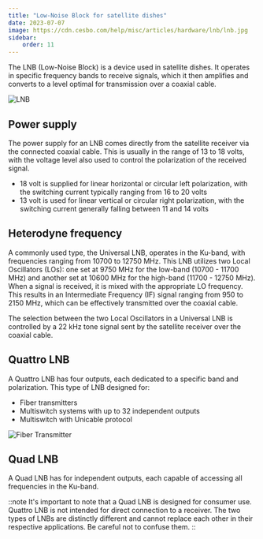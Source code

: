 ```yaml
---
title: "Low-Noise Block for satellite dishes"
date: 2023-07-07
image: https://cdn.cesbo.com/help/misc/articles/hardware/lnb/lnb.jpg
sidebar:
    order: 11
---
```


The LNB (Low-Noise Block) is a device used in satellite dishes. It operates in specific frequency bands to receive signals, which it then amplifies and converts to a level optimal for transmission over a coaxial cable.

![LNB](https://cdn.cesbo.com/help/misc/articles/hardware/lnb/lnb.jpg)

## Power supply

The power supply for an LNB comes directly from the satellite receiver via the connected coaxial cable. This is usually in the range of 13 to 18 volts, with the voltage level also used to control the polarization of the received signal.

- 18 volt is supplied for linear horizontal or circular left polarization, with the switching current typically ranging from 16 to 20 volts
- 13 volt is used for linear vertical or circular right polarization, with the switching current generally falling between 11 and 14 volts

## Heterodyne frequency

A commonly used type, the Universal LNB, operates in the Ku-band, with frequencies ranging from 10700 to 12750 MHz. This LNB utilizes two Local Oscillators (LOs): one set at 9750 MHz for the low-band (10700 - 11700 MHz) and another set at 10600 MHz for the high-band (11700 - 12750 MHz). When a signal is received, it is mixed with the appropriate LO frequency. This results in an Intermediate Frequency (IF) signal ranging from 950 to 2150 MHz, which can be effectively transmitted over the coaxial cable.

The selection between the two Local Oscillators in a Universal LNB is controlled by a 22 kHz tone signal sent by the satellite receiver over the coaxial cable.

## Quattro LNB

A Quattro LNB has four outputs, each dedicated to a specific band and polarization. This type of LNB designed for:

- Fiber transmitters
- Multiswitch systems with up to 32 independent outputs 
- Multiswitch with Unicable protocol

![Fiber Transmitter](https://cdn.cesbo.com/help/misc/articles/hardware/lnb/fiber.png)

## Quad LNB

A Quad LNB has for independent outputs, each capable of accessing all frequencies in the Ku-band.

::note
It's important to note that a Quad LNB is designed for consumer use. Quattro LNB is not intended for direct connection to a receiver.
The two types of LNBs are distinctly different and cannot replace each other in their respective applications. Be careful not to confuse them.
::
